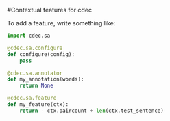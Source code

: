 #Contextual features for cdec

To add a feature, write something like:

```python
import cdec.sa

@cdec.sa.configure
def configure(config):
    pass

@cdec.sa.annotator
def my_annotation(words):
    return None

@cdec.sa.feature
def my_feature(ctx):
    return - ctx.paircount + len(ctx.test_sentence)
```
